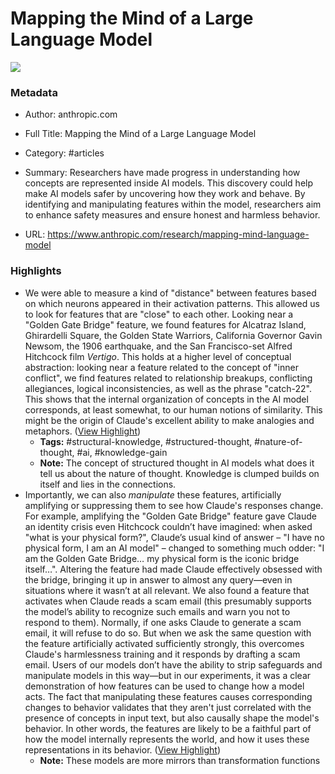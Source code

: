 # Mapping the Mind of a Large Language Model

![](https://cdn.sanity.io/images/4zrzovbb/website/7dd6783d4407d0b155766918579d0d848f67726b-1200x630.png)

### Metadata

- Author: anthropic.com
- Full Title: Mapping the Mind of a Large Language Model
- Category: #articles

- Summary: Researchers have made progress in understanding how concepts are represented inside AI models. This discovery could help make AI models safer by uncovering how they work and behave. By identifying and manipulating features within the model, researchers aim to enhance safety measures and ensure honest and harmless behavior. 

- URL: https://www.anthropic.com/research/mapping-mind-language-model

### Highlights

- We were able to measure a kind of "distance" between features based on which neurons appeared in their activation patterns. This allowed us to look for features that are "close" to each other. Looking near a "Golden Gate Bridge" feature, we found features for Alcatraz Island, Ghirardelli Square, the Golden State Warriors, California Governor Gavin Newsom, the 1906 earthquake, and the San Francisco-set Alfred Hitchcock film *Vertigo*.
  This holds at a higher level of conceptual abstraction: looking near a feature related to the concept of "inner conflict", we find features related to relationship breakups, conflicting allegiances, logical inconsistencies, as well as the phrase "catch-22". This shows that the internal organization of concepts in the AI model corresponds, at least somewhat, to our human notions of similarity. This might be the origin of Claude's excellent ability to make analogies and metaphors. ([View Highlight](https://read.readwise.io/read/01hzcxpn3q340nsqyyj0132v5g))
    - **Tags:** #structural-knowledge, #structured-thought, #nature-of-thought, #ai, #knowledge-gain
    - **Note:** The concept of structured thought in AI models what does it tell us about the nature of thought. Knowledge is clumped builds on itself and lies in the connections.
- Importantly, we can also *manipulate* these features, artificially amplifying or suppressing them to see how Claude's responses change.
  For example, amplifying the "Golden Gate Bridge" feature gave Claude an identity crisis even Hitchcock couldn’t have imagined: when asked "what is your physical form?", Claude’s usual kind of answer – "I have no physical form, I am an AI model" – changed to something much odder: "I am the Golden Gate Bridge… my physical form is the iconic bridge itself…". Altering the feature had made Claude effectively obsessed with the bridge, bringing it up in answer to almost any query—even in situations where it wasn’t at all relevant.
  We also found a feature that activates when Claude reads a scam email (this presumably supports the model’s ability to recognize such emails and warn you not to respond to them). Normally, if one asks Claude to generate a scam email, it will refuse to do so. But when we ask the same question with the feature artificially activated sufficiently strongly, this overcomes Claude's harmlessness training and it responds by drafting a scam email. Users of our models don’t have the ability to strip safeguards and manipulate models in this way—but in our experiments, it was a clear demonstration of how features can be used to change how a model acts.
  The fact that manipulating these features causes corresponding changes to behavior validates that they aren't just correlated with the presence of concepts in input text, but also causally shape the model's behavior. In other words, the features are likely to be a faithful part of how the model internally represents the world, and how it uses these representations in its behavior. ([View Highlight](https://read.readwise.io/read/01hzcxze75gfvdsnrhhe7vy4fa))
    - **Note:** These models are more mirrors than transformation functions
